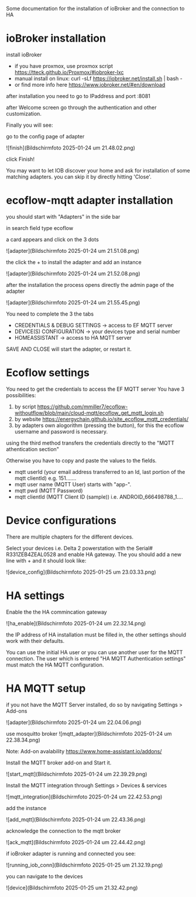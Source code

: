 Some documentation for the installation of ioBroker and the connection to HA

# ioBroker installation

install ioBroker 
* if you have proxmox, use proxmox script https://tteck.github.io/Proxmox/#iobroker-lxc
* manual install on linux: curl -sLf https://iobroker.net/install.sh | bash -
* or find more info here https://www.iobroker.net/#en/download

after installation you need to go to IPaddress and port :8081

after Welcome screen go through the authentication and other customization.

Finally you will see:

go to the config page of adapter

![finish](Bildschirmfoto 2025-01-24 um 21.48.02.png)

click Finish!

You may want to let IOB discover your home and ask for installation of some matching adapters.
you can skip it by directly hitting 'Close'.

# ecoflow-mqtt adapter installation

you should start with "Adapters" in the side bar


in search field type ecoflow

a card appears and click on the 3 dots

![adapter](Bildschirmfoto 2025-01-24 um 21.51.08.png)

the click the + to install the adapter and add an instance

![adapter](Bildschirmfoto 2025-01-24 um 21.52.08.png)

after the installation the process opens directly the admin page of the adapter

![adapter](Bildschirmfoto 2025-01-24 um 21.55.45.png)

You need to complete the 3 the tabs
* CREDENTIALS & DEBUG SETTINGS -> access to EF MQTT server
* DEVICE(S) CONFIGURATION -> your devices type and serial number
* HOMEASSISTANT -> access to HA MQTT server

SAVE AND CLOSE will start the adapter, or restart it.

# Ecoflow settings

You need to get the credentials to access the EF MQTT server
You have 3 possibilities:
1. by script https://github.com/mmiller7/ecoflow-withoutflow/blob/main/cloud-mqtt/ecoflow_get_mqtt_login.sh
2. by website https://energychain.github.io/site_ecoflow_mqtt_credentials/
3. by adapters own alogorithm (pressing the button), for this the ecoflow username and password is necessary.

using the third method transfers the credentials directly to the "MQTT athentication section"

Otherwise you have to copy and paste the values to the fields.
* mqtt userId (your email address transferred to an Id, last portion of the mqtt clientId) e.g. 151.......
* mqtt user name (MQTT User) starts with "app-".
* mqtt pwd (MQTT Password)
* mqtt clientId (MQTT Client ID (sample)) i.e. ANDROID_666498788_1....



# Device configurations

There are multiple chapters for the different devices.

Select your devices i.e. Delta 2 powerstation with the Serial# R331ZEB4ZEAL0528 and enable  HA gateway.
The you should add a new line with + and it should look like:

![device_config](Bildschirmfoto 2025-01-25 um 23.03.33.png)

# HA settings
Enable the the HA commincation gateway

![ha_enable](Bildschirmfoto 2025-01-24 um 22.32.14.png)

the IP address of HA installation must be filled in, the other settings should work with their defaults.

You can use the initial HA user or you can use another user for the MQTT connection.
The user which is entered "HA MQTT Authentication settings" must match the HA MQTT configuration.


# HA MQTT setup

if you not have the MQTT Server installed, do so by navigating Settings > Add-ons 

![adapter](Bildschirmfoto 2025-01-24 um 22.04.06.png)

use mosquitto broker
![mqtt_adapter](Bildschirmfoto 2025-01-24 um 22.38.34.png)

Note: Add-on avalability https://www.home-assistant.io/addons/

Install the MQTT broker add-on and Start it.

![start_mqtt](Bildschirmfoto 2025-01-24 um 22.39.29.png)

Install the MQTT integration through Settings > Devices & services

![mqtt_integration](Bildschirmfoto 2025-01-24 um 22.42.53.png)

add the instance

![add_mqtt](Bildschirmfoto 2025-01-24 um 22.43.36.png)

acknowledge the connection to the mqtt broker

![ack_mqtt](Bildschirmfoto 2025-01-24 um 22.44.42.png)

if ioBroker adapter is running and connected you see:

![running_iob_conn](Bildschirmfoto 2025-01-25 um 21.32.19.png)

you can navigate to the devices

![device](Bildschirmfoto 2025-01-25 um 21.32.42.png)





